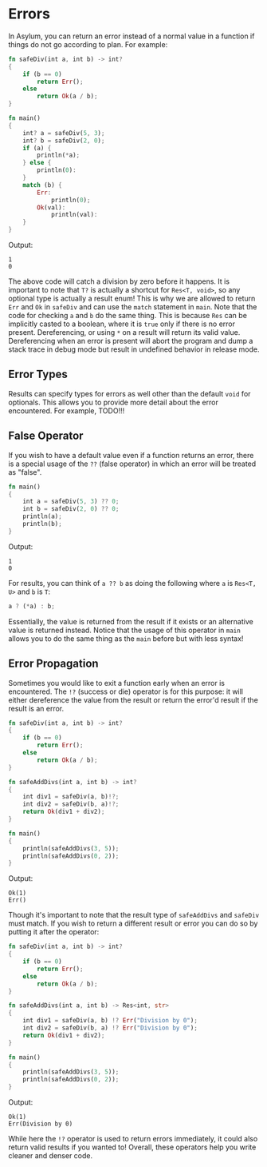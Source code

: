 # Errors
In Asylum, you can return an error instead of a normal value in a function if things do not go according to plan. For example:

```rust
fn safeDiv(int a, int b) -> int?
{
    if (b == 0)
        return Err();
    else
        return Ok(a / b);
}

fn main()
{
    int? a = safeDiv(5, 3);
    int? b = safeDiv(2, 0);
    if (a) {
        println(*a);
    } else {
        println(0):
    }
    match (b) {
        Err:
            println(0);
        Ok(val):
            println(val):
    }
}
```
Output:
```
1
0
```

The above code will catch a division by zero before it happens. It is important to note that `T?` is actually a shortcut for `Res<T, void>`, so any optional type is actually a result enum! This is why we are allowed to return `Err` and `Ok` in `safeDiv` and can use the `match` statement in `main`. Note that the code for checking `a` and `b` do the same thing. This is because `Res` can be implicitly casted to a boolean, where it is `true` only if there is no error present. Dereferencing, or using `*` on a result will return its valid value. Dereferencing when an error is present will abort the program and dump a stack trace in debug mode but result in undefined behavior in release mode.

## Error Types
Results can specify types for errors as well other than the default `void` for optionals. This allows you to provide more detail about the error encountered. For example, TODO!!!

## False Operator
If you wish to have a default value even if a function returns an error, there is a special usage of the `??` (false operator) in which an error will be treated as "false".

```rust
fn main()
{
    int a = safeDiv(5, 3) ?? 0;
    int b = safeDiv(2, 0) ?? 0;
    println(a);
    println(b);
}
```
Output:
```
1
0
```

For results, you can think of `a ?? b` as doing the following where `a` is `Res<T, U>` and `b` is `T`:
```rust
a ? (*a) : b;
```

Essentially, the value is returned from the result if it exists or an alternative value is returned instead. Notice that the usage of this operator in `main` allows you to do the same thing as the `main` before but with less syntax!

## Error Propagation
Sometimes you would like to exit a function early when an error is encountered. The `!?` (success or die) operator is for this purpose: it will either dereference the value from the result or return the error'd result if the result is an error.

```rust
fn safeDiv(int a, int b) -> int?
{
    if (b == 0)
        return Err();
    else
        return Ok(a / b);
}

fn safeAddDivs(int a, int b) -> int?
{
    int div1 = safeDiv(a, b)!?;
    int div2 = safeDiv(b, a)!?;
    return Ok(div1 + div2);
}

fn main()
{
    println(safeAddDivs(3, 5));
    println(safeAddDivs(0, 2));
}
```
Output:
```
Ok(1)
Err()
```

Though it's important to note that the result type of `safeAddDivs` and `safeDiv` must match. If you wish to return a different result or error you can do so by putting it after the operator:

```rust
fn safeDiv(int a, int b) -> int?
{
    if (b == 0)
        return Err();
    else
        return Ok(a / b);
}

fn safeAddDivs(int a, int b) -> Res<int, str>
{
    int div1 = safeDiv(a, b) !? Err("Division by 0");
    int div2 = safeDiv(b, a) !? Err("Division by 0");
    return Ok(div1 + div2);
}

fn main()
{
    println(safeAddDivs(3, 5));
    println(safeAddDivs(0, 2));
}
```
Output:
```
Ok(1)
Err(Division by 0)
```

While here the `!?` operator is used to return errors immediately, it could also return valid results if you wanted to! Overall, these operators help you write cleaner and denser code.